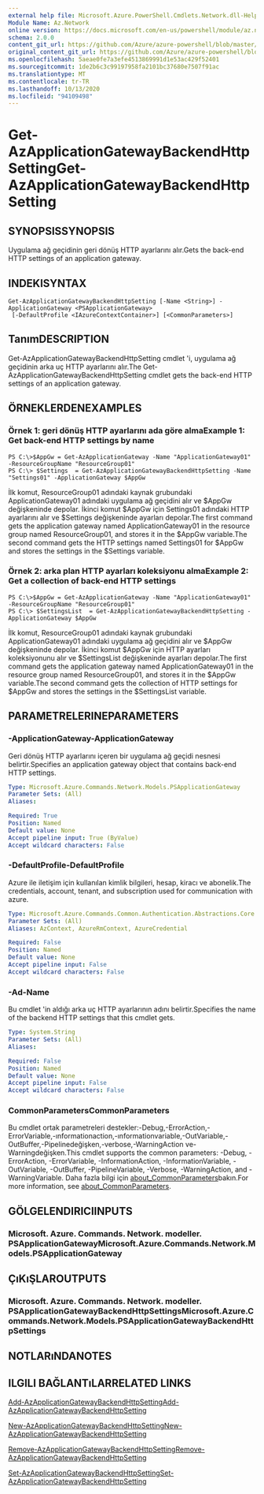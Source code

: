 ```yaml
---
external help file: Microsoft.Azure.PowerShell.Cmdlets.Network.dll-Help.xml
Module Name: Az.Network
online version: https://docs.microsoft.com/en-us/powershell/module/az.network/get-azapplicationgatewaybackendhttpsetting
schema: 2.0.0
content_git_url: https://github.com/Azure/azure-powershell/blob/master/src/Network/Network/help/Get-AzApplicationGatewayBackendHttpSetting.md
original_content_git_url: https://github.com/Azure/azure-powershell/blob/master/src/Network/Network/help/Get-AzApplicationGatewayBackendHttpSetting.md
ms.openlocfilehash: 5aeae0fe7a3efe4513869991d1e53ac429f52401
ms.sourcegitcommit: 1de2b6c3c99197958fa2101bc37680e7507f91ac
ms.translationtype: MT
ms.contentlocale: tr-TR
ms.lasthandoff: 10/13/2020
ms.locfileid: "94109498"
---
```

# <span data-ttu-id="a3f4e-101">Get-AzApplicationGatewayBackendHttpSetting</span><span class="sxs-lookup"><span data-stu-id="a3f4e-101">Get-AzApplicationGatewayBackendHttpSetting</span></span>

## <span data-ttu-id="a3f4e-102">SYNOPSIS</span><span class="sxs-lookup"><span data-stu-id="a3f4e-102">SYNOPSIS</span></span>
<span data-ttu-id="a3f4e-103">Uygulama ağ geçidinin geri dönüş HTTP ayarlarını alır.</span><span class="sxs-lookup"><span data-stu-id="a3f4e-103">Gets the back-end HTTP settings of an application gateway.</span></span>

## <span data-ttu-id="a3f4e-104">INDEKI</span><span class="sxs-lookup"><span data-stu-id="a3f4e-104">SYNTAX</span></span>

```
Get-AzApplicationGatewayBackendHttpSetting [-Name <String>] -ApplicationGateway <PSApplicationGateway>
 [-DefaultProfile <IAzureContextContainer>] [<CommonParameters>]
```

## <span data-ttu-id="a3f4e-105">Tanım</span><span class="sxs-lookup"><span data-stu-id="a3f4e-105">DESCRIPTION</span></span>
<span data-ttu-id="a3f4e-106">Get-AzApplicationGatewayBackendHttpSetting cmdlet 'i, uygulama ağ geçidinin arka uç HTTP ayarlarını alır.</span><span class="sxs-lookup"><span data-stu-id="a3f4e-106">The Get-AzApplicationGatewayBackendHttpSetting cmdlet gets the back-end HTTP settings of an application gateway.</span></span>

## <span data-ttu-id="a3f4e-107">ÖRNEKLERDEN</span><span class="sxs-lookup"><span data-stu-id="a3f4e-107">EXAMPLES</span></span>

### <span data-ttu-id="a3f4e-108">Örnek 1: geri dönüş HTTP ayarlarını ada göre alma</span><span class="sxs-lookup"><span data-stu-id="a3f4e-108">Example 1: Get back-end HTTP settings by name</span></span>
```
PS C:\>$AppGw = Get-AzApplicationGateway -Name "ApplicationGateway01" -ResourceGroupName "ResourceGroup01"
PS C:\> $Settings  = Get-AzApplicationGatewayBackendHttpSetting -Name "Settings01" -ApplicationGateway $AppGw
```

<span data-ttu-id="a3f4e-109">İlk komut, ResourceGroup01 adındaki kaynak grubundaki ApplicationGateway01 adındaki uygulama ağ geçidini alır ve $AppGw değişkeninde depolar. İkinci komut $AppGw için Settings01 adındaki HTTP ayarlarını alır ve $Settings değişkeninde ayarları depolar.</span><span class="sxs-lookup"><span data-stu-id="a3f4e-109">The first command gets the application gateway named ApplicationGateway01 in the resource group named ResourceGroup01, and stores it in the $AppGw variable.The second command gets the HTTP settings named Settings01 for $AppGw and stores the settings in the $Settings variable.</span></span>

### <span data-ttu-id="a3f4e-110">Örnek 2: arka plan HTTP ayarları koleksiyonu alma</span><span class="sxs-lookup"><span data-stu-id="a3f4e-110">Example 2: Get a collection of back-end HTTP settings</span></span>
```
PS C:\>$AppGw = Get-AzApplicationGateway -Name "ApplicationGateway01" -ResourceGroupName "ResourceGroup01"
PS C:\> $SettingsList  = Get-AzApplicationGatewayBackendHttpSetting -ApplicationGateway $AppGw
```

<span data-ttu-id="a3f4e-111">İlk komut, ResourceGroup01 adındaki kaynak grubundaki ApplicationGateway01 adındaki uygulama ağ geçidini alır ve $AppGw değişkeninde depolar. İkinci komut $AppGw için HTTP ayarları koleksiyonunu alır ve $SettingsList değişkeninde ayarları depolar.</span><span class="sxs-lookup"><span data-stu-id="a3f4e-111">The first command gets the application gateway named ApplicationGateway01 in the resource group named ResourceGroup01, and stores it in the $AppGw variable.The second command gets the collection of HTTP settings for $AppGw and stores the settings in the $SettingsList variable.</span></span>

## <span data-ttu-id="a3f4e-112">PARAMETRELERINE</span><span class="sxs-lookup"><span data-stu-id="a3f4e-112">PARAMETERS</span></span>

### <span data-ttu-id="a3f4e-113">-ApplicationGateway</span><span class="sxs-lookup"><span data-stu-id="a3f4e-113">-ApplicationGateway</span></span>
<span data-ttu-id="a3f4e-114">Geri dönüş HTTP ayarlarını içeren bir uygulama ağ geçidi nesnesi belirtir.</span><span class="sxs-lookup"><span data-stu-id="a3f4e-114">Specifies an application gateway object that contains back-end HTTP settings.</span></span>

```yaml
Type: Microsoft.Azure.Commands.Network.Models.PSApplicationGateway
Parameter Sets: (All)
Aliases:

Required: True
Position: Named
Default value: None
Accept pipeline input: True (ByValue)
Accept wildcard characters: False
```

### <span data-ttu-id="a3f4e-115">-DefaultProfile</span><span class="sxs-lookup"><span data-stu-id="a3f4e-115">-DefaultProfile</span></span>
<span data-ttu-id="a3f4e-116">Azure ile iletişim için kullanılan kimlik bilgileri, hesap, kiracı ve abonelik.</span><span class="sxs-lookup"><span data-stu-id="a3f4e-116">The credentials, account, tenant, and subscription used for communication with azure.</span></span>

```yaml
Type: Microsoft.Azure.Commands.Common.Authentication.Abstractions.Core.IAzureContextContainer
Parameter Sets: (All)
Aliases: AzContext, AzureRmContext, AzureCredential

Required: False
Position: Named
Default value: None
Accept pipeline input: False
Accept wildcard characters: False
```

### <span data-ttu-id="a3f4e-117">-Ad</span><span class="sxs-lookup"><span data-stu-id="a3f4e-117">-Name</span></span>
<span data-ttu-id="a3f4e-118">Bu cmdlet 'in aldığı arka uç HTTP ayarlarının adını belirtir.</span><span class="sxs-lookup"><span data-stu-id="a3f4e-118">Specifies the name of the backend HTTP settings that this cmdlet gets.</span></span>

```yaml
Type: System.String
Parameter Sets: (All)
Aliases:

Required: False
Position: Named
Default value: None
Accept pipeline input: False
Accept wildcard characters: False
```

### <span data-ttu-id="a3f4e-119">CommonParameters</span><span class="sxs-lookup"><span data-stu-id="a3f4e-119">CommonParameters</span></span>
<span data-ttu-id="a3f4e-120">Bu cmdlet ortak parametreleri destekler:-Debug,-ErrorAction,-ErrorVariable,-ınformationaction,-ınformationvariable,-OutVariable,-OutBuffer,-Pipelinedeğişken,-verbose,-WarningAction ve-Warningdeğişken.</span><span class="sxs-lookup"><span data-stu-id="a3f4e-120">This cmdlet supports the common parameters: -Debug, -ErrorAction, -ErrorVariable, -InformationAction, -InformationVariable, -OutVariable, -OutBuffer, -PipelineVariable, -Verbose, -WarningAction, and -WarningVariable.</span></span> <span data-ttu-id="a3f4e-121">Daha fazla bilgi için [about_CommonParameters](http://go.microsoft.com/fwlink/?LinkID=113216)bakın.</span><span class="sxs-lookup"><span data-stu-id="a3f4e-121">For more information, see [about_CommonParameters](http://go.microsoft.com/fwlink/?LinkID=113216).</span></span>

## <span data-ttu-id="a3f4e-122">GÖLGELENDIRICI</span><span class="sxs-lookup"><span data-stu-id="a3f4e-122">INPUTS</span></span>

### <span data-ttu-id="a3f4e-123">Microsoft. Azure. Commands. Network. modeller. PSApplicationGateway</span><span class="sxs-lookup"><span data-stu-id="a3f4e-123">Microsoft.Azure.Commands.Network.Models.PSApplicationGateway</span></span>

## <span data-ttu-id="a3f4e-124">ÇıKıŞLAR</span><span class="sxs-lookup"><span data-stu-id="a3f4e-124">OUTPUTS</span></span>

### <span data-ttu-id="a3f4e-125">Microsoft. Azure. Commands. Network. modeller. PSApplicationGatewayBackendHttpSettings</span><span class="sxs-lookup"><span data-stu-id="a3f4e-125">Microsoft.Azure.Commands.Network.Models.PSApplicationGatewayBackendHttpSettings</span></span>

## <span data-ttu-id="a3f4e-126">NOTLARıNDA</span><span class="sxs-lookup"><span data-stu-id="a3f4e-126">NOTES</span></span>

## <span data-ttu-id="a3f4e-127">ILGILI BAĞLANTıLAR</span><span class="sxs-lookup"><span data-stu-id="a3f4e-127">RELATED LINKS</span></span>

[<span data-ttu-id="a3f4e-128">Add-AzApplicationGatewayBackendHttpSetting</span><span class="sxs-lookup"><span data-stu-id="a3f4e-128">Add-AzApplicationGatewayBackendHttpSetting</span></span>](./Add-AzApplicationGatewayBackendHttpSetting.md)

[<span data-ttu-id="a3f4e-129">New-AzApplicationGatewayBackendHttpSetting</span><span class="sxs-lookup"><span data-stu-id="a3f4e-129">New-AzApplicationGatewayBackendHttpSetting</span></span>](./New-AzApplicationGatewayBackendHttpSetting.md)

[<span data-ttu-id="a3f4e-130">Remove-AzApplicationGatewayBackendHttpSetting</span><span class="sxs-lookup"><span data-stu-id="a3f4e-130">Remove-AzApplicationGatewayBackendHttpSetting</span></span>](./Remove-AzApplicationGatewayBackendHttpSetting.md)

[<span data-ttu-id="a3f4e-131">Set-AzApplicationGatewayBackendHttpSetting</span><span class="sxs-lookup"><span data-stu-id="a3f4e-131">Set-AzApplicationGatewayBackendHttpSetting</span></span>](./Set-AzApplicationGatewayBackendHttpSetting.md)

